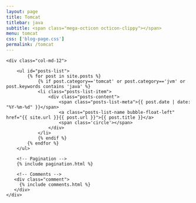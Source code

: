 ```yaml
---
layout: page
title: Tomcat
titlebar: java
subtitle: <span class="mega-octicon octicon-clippy"></span>
menu: tomcat
css: ['blog-page.css']
permalink: /tomcat
---
```


<div class="row">

    <div class="col-md-12">

        <ul id="posts-list">
            {% for post in site.posts %}
                {% if post.category=='tomcat' or post.category=='jvm' or post.keywords contains 'java' %}
                <li class="posts-list-item">
                    <div class="posts-content">
                        <span class="posts-list-meta">{{ post.date | date: "%Y-%m-%d" }}</span>
                        <a class="posts-list-name bubble-float-left" href="{{ site.url }}{{ post.url }}">{{ post.title }}</a>
                        <span class='circle'></span>
                    </div>
                </li>
                {% endif %}
            {% endfor %}
        </ul> 

        <!-- Pagination -->
        {% include pagination.html %}

        <!-- Comments -->
       <div class="comment">
         {% include comments.html %}
       </div>
    </div>

</div>
<script>
    $(document).ready(function(){

        // Enable bootstrap tooltip
        $("body").tooltip({ selector: '[data-toggle=tooltip]' });

    });
</script>